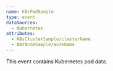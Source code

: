 ```yaml
---
name: K8sPodSample
type: event
dataSources:
  - Kubernetes
attributes:
  - K8sClusterSample/clusterName
  - K8sNodeSample/nodeName
---
```


This event contains Kubernetes pod data.